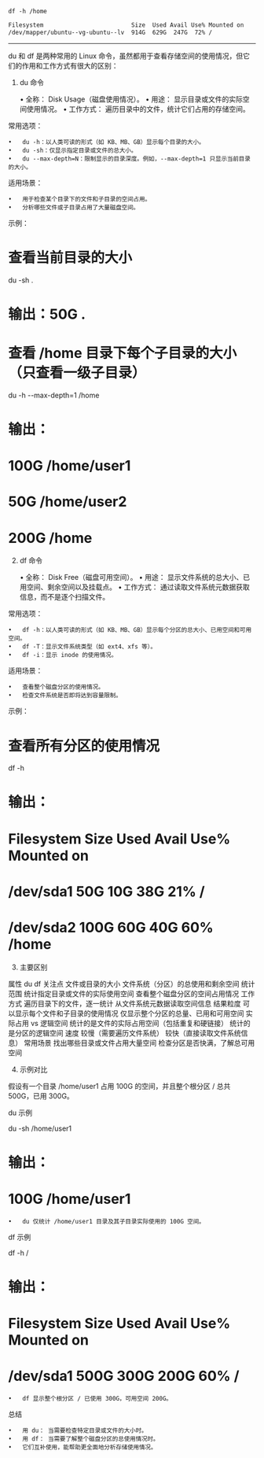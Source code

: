 `df -h /home`
``` bash
Filesystem                         Size  Used Avail Use% Mounted on
/dev/mapper/ubuntu--vg-ubuntu--lv  914G  629G  247G  72% /
```

---

du 和 df 是两种常用的 Linux 命令，虽然都用于查看存储空间的使用情况，但它们的作用和工作方式有很大的区别：

1. du 命令

	•	全称： Disk Usage（磁盘使用情况）。
	•	用途： 显示目录或文件的实际空间使用情况。
	•	工作方式： 遍历目录中的文件，统计它们占用的存储空间。

常用选项：

	•	du -h：以人类可读的形式（如 KB、MB、GB）显示每个目录的大小。
	•	du -sh：仅显示指定目录或文件的总大小。
	•	du --max-depth=N：限制显示的目录深度。例如，--max-depth=1 只显示当前目录的大小。

适用场景：

	•	用于检查某个目录下的文件和子目录的空间占用。
	•	分析哪些文件或子目录占用了大量磁盘空间。

示例：

# 查看当前目录的大小
du -sh .
# 输出：50G    .

# 查看 /home 目录下每个子目录的大小（只查看一级子目录）
du -h --max-depth=1 /home
# 输出：
# 100G    /home/user1
# 50G     /home/user2
# 200G    /home

2. df 命令

	•	全称： Disk Free（磁盘可用空间）。
	•	用途： 显示文件系统的总大小、已用空间、剩余空间以及挂载点。
	•	工作方式： 通过读取文件系统元数据获取信息，而不是逐个扫描文件。

常用选项：

	•	df -h：以人类可读的形式（如 KB、MB、GB）显示每个分区的总大小、已用空间和可用空间。
	•	df -T：显示文件系统类型（如 ext4、xfs 等）。
	•	df -i：显示 inode 的使用情况。

适用场景：

	•	查看整个磁盘分区的使用情况。
	•	检查文件系统是否即将达到容量限制。

示例：

# 查看所有分区的使用情况
df -h
# 输出：
# Filesystem      Size  Used Avail Use% Mounted on
# /dev/sda1        50G   10G   38G   21% /
# /dev/sda2       100G   60G   40G   60% /home

3. 主要区别

属性	du	df
关注点	文件或目录的大小	文件系统（分区）的总使用和剩余空间
统计范围	统计指定目录或文件的实际使用空间	查看整个磁盘分区的空间占用情况
工作方式	遍历目录下的文件，逐一统计	从文件系统元数据读取空间信息
结果粒度	可以显示每个文件和子目录的使用情况	仅显示整个分区的总量、已用和可用空间
实际占用 vs 逻辑空间	统计的是文件的实际占用空间（包括重复和硬链接）	统计的是分区的逻辑空间
速度	较慢（需要遍历文件系统）	较快（直接读取文件系统信息）
常用场景	找出哪些目录或文件占用大量空间	检查分区是否快满，了解总可用空间

4. 示例对比

假设有一个目录 /home/user1 占用 100G 的空间，并且整个根分区 / 总共 500G，已用 300G。

du 示例

du -sh /home/user1
# 输出：
# 100G    /home/user1

	•	du 仅统计 /home/user1 目录及其子目录实际使用的 100G 空间。

df 示例

df -h /
# 输出：
# Filesystem      Size  Used Avail Use% Mounted on
# /dev/sda1       500G  300G  200G   60% /

	•	df 显示整个根分区 / 已使用 300G，可用空间 200G。

总结

	•	用 du： 当需要检查特定目录或文件的大小时。
	•	用 df： 当需要了解整个磁盘分区的总使用情况时。
	•	它们互补使用，能帮助更全面地分析存储使用情况。